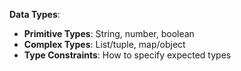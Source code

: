 





**Data Types**:
- **Primitive Types**: String, number, boolean
- **Complex Types**: List/tuple, map/object
- **Type Constraints**: How to specify expected types